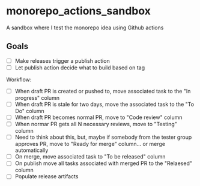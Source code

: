 # monorepo_actions_sandbox

A sandbox where I test the monorepo idea using Github actions

## Goals

- [ ] Make releases trigger a publish action
- [ ] Let publish action decide what to build based on tag

Workflow:

- [ ] When draft PR is created or pushed to, move associated task to the "In progress" column
- [ ] When draft PR is stale for two days, move the associated task to the "To Do" column
- [ ] When draft PR becomes normal PR, move to "Code review" column
- [ ] When normar PR gets all N necessary reviews, move to "Testing" column
- [ ] Need to think about this, but, maybe if somebody from the tester group approves PR, move to "Ready for merge" column... or merge automatically
- [ ] On merge, move associated task to "To be released" column
- [ ] On publish move all tasks associated with merged PR to the "Relaesed" column
- [ ] Populate release artifacts
